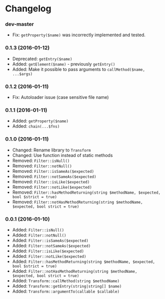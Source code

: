 # Changelog

### dev-master

  * Fix: `getProperty($name)` was incorrectly implemented and tested.

### 0.1.3 (2016-01-12)

  * Deprecated: `getEntry($name)`
  * Added: `getElement($name)` - previously `getEntry()`
  * Added: Make it possible to pass arguments to `callMethod($name, ...$args)`

### 0.1.2 (2016-01-11)

 * Fix: Autoloader issue (case sensitive file name)

### 0.1.1 (2016-01-11)

  * Added: `getProperty($name)`
  * Added: `chain(...$fns)`

### 0.1.0 (2016-01-11)

  * Changed: Rename library to `Transform`
  * Changed: Use function instead of static methods
  * Removed: `Filter::isNull()`
  * Removed: `Filter::notNull()`
  * Removed: `Filter::isSameAs($expected)`
  * Removed: `Filter::notSameAs($expected)`
  * Removed: `Filter::isLike($expected)`
  * Removed: `Filter::notLike($expected)`
  * Removed: `Filter::hasMethodReturning(string $methodName, $expected, bool $strict = true)`
  * Removed: `Filter::notHasMethodReturning(string $methodName, $expected, bool strict = true)`

### 0.0.1 (2016-01-10)

  * Added: `Filter::isNull()`
  * Added: `Filter::notNull()`
  * Added: `Filter::isSameAs($expected)`
  * Added: `Filter::notSameAs($expected)`
  * Added: `Filter::isLike($expected)`
  * Added: `Filter::notLike($expected)`
  * Added: `Filter::hasMethodReturning(string $methodName, $expected, bool $strict = true)`
  * Added: `Filter::notHasMethodReturning(string $methodName, $expected, bool strict = true)`
  * Added: `Transform::callMethod(string $methodName)`
  * Added: `Transform::getEntry(string|string[] $name)`
  * Added: `Transform::argumentTo(callable $callable)`

